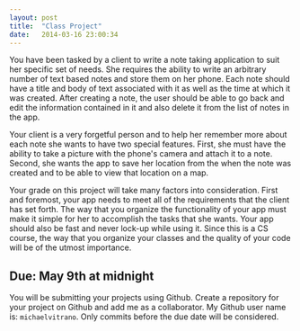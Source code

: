 ```yaml
---
layout: post
title:  "Class Project"
date:   2014-03-16 23:00:34
---
```


You have been tasked by a client to write a note taking application to suit her specific set of needs. She requires the ability to write an arbitrary number of text based notes and store them on her phone. Each note should have a title and body of text associated with it as well as the time at which it was created. After creating a note, the user should be able to go back and edit the information contained in it and also delete it from the list of notes in the app. 

Your client is a very forgetful person and to help her remember more about each note she wants to have two special features. First, she must have the ability to take a picture with the phone's camera and attach it to a note. Second, she wants the app to save her location from the when the note was created and to be able to view that location on a map.

Your grade on this project will take many factors into consideration. First and foremost, your app needs to meet all of the requirements that the client has set forth. The way that you  organize the functionality of your app must make it simple for her to accomplish the tasks that she wants. Your app should also be fast and never lock-up while using it. Since this is a CS course, the way that you organize your classes and the quality of your code will be of the utmost importance.

## Due: May 9th at midnight

You will be submitting your projects using Github. Create a repository for your project on Github and add me as a collaborator. My Github user name is: `michaelvitrano`. Only commits before the due date will be considered. 